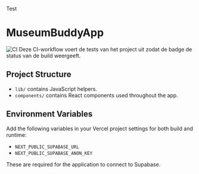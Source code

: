 Test
# MuseumBuddyApp
![CI](https://github.com/<user>/MuseumBuddyApp/actions/workflows/ci.yml/badge.svg)
Deze CI-workflow voert de tests van het project uit zodat de badge de status van de build weergeeft.

## Project Structure

- `lib/` contains JavaScript helpers.
- `components/` contains React components used throughout the app.

## Environment Variables

Add the following variables in your Vercel project settings for both build and runtime:

- `NEXT_PUBLIC_SUPABASE_URL`
- `NEXT_PUBLIC_SUPABASE_ANON_KEY`

These are required for the application to connect to Supabase.
